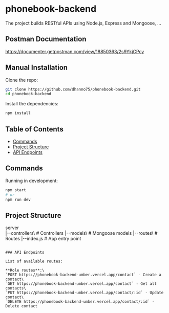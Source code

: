 # phonebook-backend

The project builds RESTful APIs using Node.js, Express and Mongoose, ...

## Postman Documentation
https://documenter.getpostman.com/view/18850363/2s9YkjCPcy

## Manual Installation

Clone the repo:

```bash
git clone https://github.com/dhanno75/phonebook-backend.git
cd phonebook-backend
```

Install the dependencies:

```bash
npm install
```

## Table of Contents

- [Commands](#commands)
- [Project Structure](#project-structure)
- [API Endpoints](#api-endpoints)

## Commands

Running in development:

```bash
npm start
# or
npm run dev
```

## Project Structure

server\
 |--controllers\    # Controllers
 |--models\         # Mongoose models
 |--routes\         # Routes
 |--index.js        # App entry point
```

### API Endpoints

List of available routes:

**Role routes**:\
`POST https://phonebook-backend-umber.vercel.app/contact` - Create a contact\
`GET https://phonebook-backend-umber.vercel.app/contact` - Get all contacts\
`PUT https://phonebook-backend-umber.vercel.app/contact/:id` - Update contact\
`DELETE https://phonebook-backend-umber.vercel.app/contact/:id` - Delete contact
